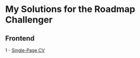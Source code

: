 # My Solutions for the Roadmap Challenger

## Frontend
1 - [Single-Page CV](https://github.com/SilvioFabian1/roadmap.sh-solutions/tree/main/Frontend-Projects/Single-Page-CV)